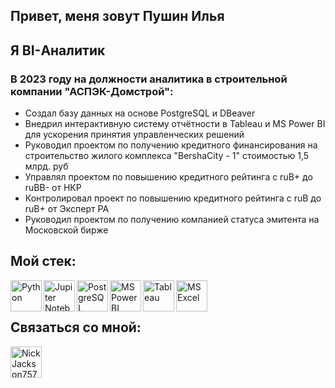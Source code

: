 ## Привет, меня зовут Пушин Илья

## Я BI-Аналитик
### В 2023 году на должности аналитика в строительной компании "АСПЭК-Домстрой":
- Создал базу данных на основе PostgreSQL и DBeaver
- Внедрил интерактивную систему отчётности в Tableau и MS Power BI для ускорения принятия управленческих решений
- Руководил проектом по получению кредитного финансирования на строительство жилого комплекса "BershaCity - 1" стоимостью 1,5 млрд. руб
- Управлял проектом по повышению кредитного рейтинга с ruB+ до ruBB- от НКР
- Контролировал проект по повышению кредитного рейтинга с ruB до ruB+ от Эксперт РА
- Руководил проектом по получению компанией статуса эмитента на Московской бирже

## Мой стек: 
<img align="left" alt="Python" width="50px" src="https://www.svgrepo.com/show/452091/python.svg" />
<img align="left" alt="Jupiter Notebook" width="50px" src="https://jupyter.org/assets/homepage/main-logo.svg" />
<img align="left" alt="PostgreSQL" width="50px" src="https://www.svgrepo.com/show/303301/postgresql-logo.svg" />
<img align="left" alt="MS Power BI" width="50px" src="https://upload.wikimedia.org/wikipedia/commons/c/cf/New_Power_BI_Logo.svg" />
<img align="left" alt="Tableau" width="50px" src="https://www.svgrepo.com/show/354428/tableau-icon.svg" />
<img align="left" alt="MS Excel" width="50px" src="https://www.svgrepo.com/show/452066/ms-excel.svg" />

<br />
<br />

## Связаться со мной:
[<img align="left" alt="NickJackson757" width="50px" src="https://www.svgrepo.com/show/452115/telegram.svg" />](https://t.me/NickJackson757)
